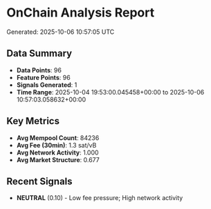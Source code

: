 # OnChain Analysis Report
Generated: 2025-10-06 10:57:05 UTC

## Data Summary
- **Data Points**: 96
- **Feature Points**: 96
- **Signals Generated**: 1
- **Time Range**: 2025-10-04 19:53:00.045458+00:00 to 2025-10-06 10:57:03.058632+00:00

## Key Metrics
- **Avg Mempool Count**: 84236
- **Avg Fee (30min)**: 1.3 sat/vB
- **Avg Network Activity**: 1.000
- **Avg Market Structure**: 0.677

## Recent Signals
- **NEUTRAL** (0.10) - Low fee pressure; High network activity
